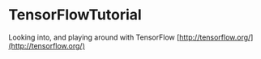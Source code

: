 # TensorFlowTutorial

Looking into, and playing around with TensorFlow [http://tensorflow.org/](http://tensorflow.org/)
